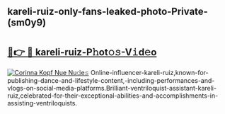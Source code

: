 ## kareli-ruiz-only-fans​-leaked-photo​-Private-(sm0y9)


# <h2><a href="https://mediaupload.pro?title=kareli-ruiz&ref=git">🔗👉 🔴 kareli-ruiz-P𝚑ot𝚘𝚜-V𝚒d𝚎o</a></h2>

[![Corinna Kopf Nue Nu𝚍e𝚜](https://i.imgur.com/0qMVB7G.gif)](https://mediaupload.pro?title=kareli-ruiz&ref=git)
Online-influencer-kareli-ruiz,known-for-publishing-dance-and-lifestyle-content,-including-performances-and-vlogs-on-social-media-platforms.Brilliant-ventriloquist-assistant-kareli-ruiz,celebrated-for-their-exceptional-abilities-and-accomplishments-in-assisting-ventriloquists.  